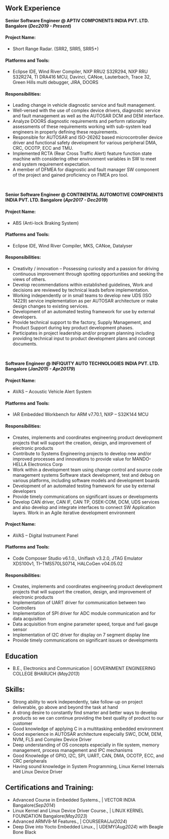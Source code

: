 ## Work Experience
**Senior Software Engineer @ APTIV COMPONENTS INDIA PVT. LTD. Bangalore (_Dec2019 - Present_)**
#### Project Name:
- Short Range Radar. (SRR2, SRR5, SRR5+)
#### Platforms and Tools:
- Eclipse IDE, Wind River Compiler, NXP RRU2 S32R294, NXP RRU S32R274, TI DRA416 MCU, Davinci, CANoe, Lauterbach, Trace 32, Green Hills multi debugger, JIRA, DOORS
#### Responsibilities:
- Leading change in vehicle diagnostic service and fault management. 
- Well-versed with the use of complex device drivers, diagnostic service and fault management as well as the AUTOSAR DCM and DEM interface.
- Analyze DOORS diagnostic requirements and perform rationality assessments of these requirements working with sub-system lead engineers in properly defining these requirements. 
- Responsible for AUTOSAR and ISO-26262 based microcontroller device driver and functional safety development for various peripheral DMA, CRC, OCOTP, ECC and TMU.
- Implemented RCTA (Rear Cross Traffic Alert) feature function state machine with considering other environment variables in SW to meet end system requirement expectation.
- A member of DFMEA for diagnostic and fault manager SW component of the project and gained proficiency on FMEA pro tool.
<br />

**Senior Software Engineer @ CONTINENTAL AUTOMOTIVE COMPONENTS INDIA PVT. LTD. Bangalore (_Apr2017 - Dec2019_)**
#### Project Name: 
- ABS (Anti-lock Braking System)
#### Platforms and Tools:
- Eclipse IDE, Wind River Compiler, MKS, CANoe, Datalyser  
#### Responsibilities: 
- Creativity / innovation – Possessing curiosity and a passion for driving continuous improvement through spotting opportunities and seeking the views of others.
- Develop recommendations within established guidelines, Work and decisions are reviewed by technical leads before implementation.
- Working independently or in small teams to develop new UDS (ISO 14229) service implementation as per AUTOSAR architecture or make design changes to existing services.  
- Development of an automated testing framework for use by external developers.
- Provide technical support to the factory, Supply Management, and Product Support during key product development phases.
- Participates in project leadership and/or program planning including providing technical input to product development plans and concept documents.
<br />
     
**Software Engineer @ INFIQUITY AUTO TECHNOLOGIES INDIA PVT. LTD. Bangalore (_Jan2015 - Apr20179_)**
#### Project Name:
- AVAS – Acoustic Vehicle Alert System
#### Platforms and Tools:
- IAR Embedded Workbench for ARM v7.70.1, NXP – S32K144 MCU
#### Responsibilities: 
- Creates, implements and coordinates engineering product development projects that will support the creation, design, and improvement of electronic products
- Contribute to Systems Engineering projects to develop new and/or improved processes and innovations to provide value for MANDO-HELLA Electronics Corp
- Work within a development team using change control and source code management systems Software stack development, test and debug on various platforms, including software models and development boards  
- Development of an automated testing framework for use by external developers
- Provide timely communications on significant issues or developments
- Develop CAN driver, CAN IF, CAN TP, OSEK-COM, DCM, UDS services and also develop and integrate interfaces to connect SW Application layers. Work in an Agile iterative development environment

#### Project Name:
- AVAS – Digital Instrument Panel
#### Platforms and Tools:
- Code Composer Studio v6.1.0., Uniflash v3.2.0, JTAG Emulator XDS100v1, TI–TMS570LS0714, HALCoGen v04.05.02  
#### Responsibilities: 
- Creates, implements and coordinates engineering product development projects that will support the creation, design, and improvement of electronic products
- Implementation of UART driver for communication between two Controllers
- Implementation of SPI driver for ADC module communication and for data acquisition
- Data acquisition from engine parameter speed, torque and fuel gauge sensor
- Implementation of I2C driver for display on 7 segment display line
- Provide timely communications on significant issues or developments
     
## Education
- B.E., Electronics and Communication | GOVERNMENT ENGINEERING COLLEGE BHARUCH (_May2013_)

## Skills:
- Strong ability to work independently, take follow-up on project deliverable, go above and beyond the task at hand
- A strong desire to constantly find smarter and better ways to develop products so we can continue providing the best quality of product to our customer
- Good knowledge of applying C in a multitasking embedded environment
- Good experience in AUTOSAR architecture especially SWC, DCM, DEM, NVM, FLS and Complex Device Driver
- Deep understanding of OS concepts especially in file system, memory management, process management and IPC mechanisms
- Good Knowledge of GPIO, I2C, SPI, UART, CAN, DMA, OCOTP, ECC, and CRC peripherals
- Having sound knowledge in System Programming, Linux Kernel Internals and Linux Device Driver

## Certifications and Training:
- Advanced Course in Embedded Systems.,         | VECTOR INDIA Bangalore(_Sep2014_)
- Linux Kernel and Linux Device Driver Course., | LINUX KERNEL FOUNDATION Bangalore(_May2023_)
- Advanced ARMV8-M Features.,                   | COURSERA(_Jul2024_)
- Deep Dive into Yocto Embedded Linux.,         | UDEMY(_Aug2024_)
  with Beagle Bone Black 
